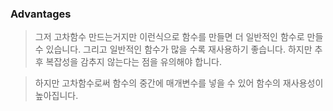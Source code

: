 ### Advantages

>그저 고차함수 만드는거지만 이런식으로 함수를 만들면 더 일반적인 함수로 만들 수 있습니다. 그리고 일반적인 함수가 많을 수록 재사용하기 좋습니다.
하지만 추후 복잡성을 감추지 않는다는 점을 유의해야 합니다.

> 하지만 고차함수로써 함수의 중간에 매개변수를 넣을 수 있어 함수의 재사용성이 높아집니다.
